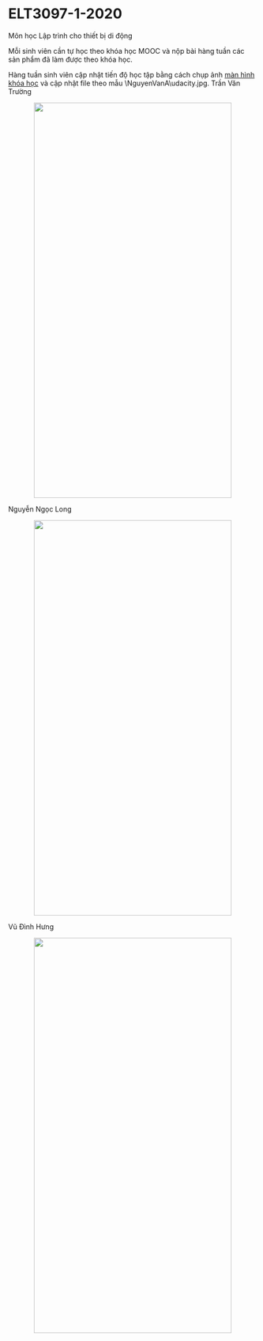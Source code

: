 # ELT3097-1-2020
Môn học Lập trình cho thiết bị di động

Mỗi sinh viên cần tự học theo khóa học MOOC và nộp bài hàng tuần các sản phẩm đã làm được theo khóa học.

Hàng tuần sinh viên cập nhật tiến độ học tập bằng cách chụp ảnh [màn hình khóa học](https://classroom.udacity.com/courses/ud851) và cập nhật file theo mẫu \NguyenVanA\udacity.jpg.
   Trần Văn Trường
   <p align="center">
  <img width="400" height="800" src="https://github.com/truongtv02/ELT3097-1-2020/blob/master/TranVanTruong/truong.gif">
</p>

   Nguyễn Ngọc Long
   <p align="center">
  <img width="400" height="800" src="https://github.com/truongtv02/ELT3097-1-2020/blob/master/NguyenNgocLong/NguyenNgocLong_18020830.gif">
</p>

   Vũ Đình Hưng
   <p align="center">
  <img width="400" height="800" src="https://github.com/truongtv02/ELT3097-1-2020/blob/master/VuDinhHung/vudinhhung.gif">
</p>
